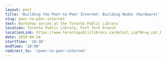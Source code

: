 ```yaml
---
layout: post
title: 'Building the Peer-to-Peer Internet: Building Nodes (Hardware)'
slug: peer-to-peer-internet
text: Workshop series at the Toronto Public Library
location: Toronto Public Library, Fort York branch
locationLink: https://www.torontopubliclibrary.ca/detail.jsp?Nr=p_cat_branch_name:Fort%20York
date: 2018-04-24
startTime: '18:30'
endTime: '20:00'
redirect_to: '/peer-to-peer-internet'
---
```

